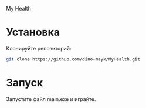 My Health

# Установка

Клонируйте репозиторий:
```bash
git clone https://github.com/dino-mayk/MyHealth.git
```

# Запуск 

Запустите файл main.exe и играйте.